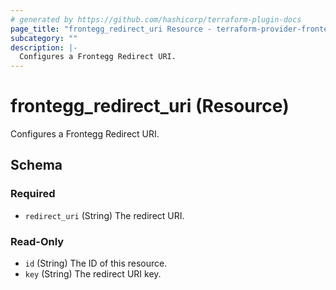 ```yaml
---
# generated by https://github.com/hashicorp/terraform-plugin-docs
page_title: "frontegg_redirect_uri Resource - terraform-provider-frontegg"
subcategory: ""
description: |-
  Configures a Frontegg Redirect URI.
---
```


# frontegg_redirect_uri (Resource)

Configures a Frontegg Redirect URI.



<!-- schema generated by tfplugindocs -->
## Schema

### Required

- `redirect_uri` (String) The redirect URI.

### Read-Only

- `id` (String) The ID of this resource.
- `key` (String) The redirect URI key.
